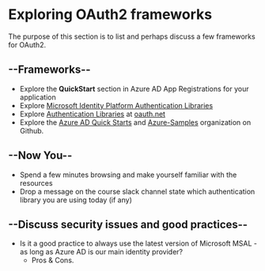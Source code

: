 # Exploring OAuth2 frameworks

The purpose of this section is to list and perhaps discuss a few frameworks for OAuth2.

## --Frameworks--

* Explore the **QuickStart** section in Azure AD App Registrations for your application
* Explore [Microsoft Identity Platform Authentication Libraries](https://docs.microsoft.com/en-us/azure/active-directory/develop/reference-v2-libraries)
* Explore [Authentication Libraries](https://oauth.net/code/) at [oauth.net](https://oauth.net/)
* Explore the [Azure AD Quick Starts](https://github.com/AzureADQuickStarts) and [Azure-Samples](https://github.com/orgs/Azure-Samples/repositories?language=&page=1&q=ms-identity&sort=&type=all) organization on Github.

## --Now You--

* Spend a few minutes browsing and make yourself familiar with the resources
* Drop a message on the course slack channel state which authentication library you are using today (if any)
  
## --Discuss security issues and good practices--

* Is it a good practice to always use the latest version of Microsoft MSAL - as long as Azure AD is our main identity provider?
  * Pros & Cons.

